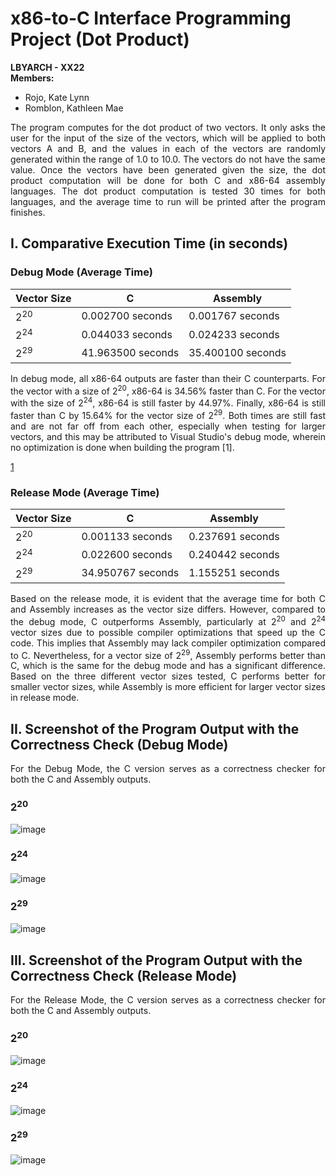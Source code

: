 # x86-to-C Interface Programming Project (Dot Product)
**LBYARCH - XX22** <br>
**Members:**
- Rojo, Kate Lynn
- Romblon, Kathleen Mae

<p align="justify"> The program computes for the dot product of two vectors. It only asks the user for the input of the size of the vectors, which will be applied to both vectors A and B, and the values in each of the vectors are randomly generated within the range of 1.0 to 10.0. The vectors do not have the same value. Once the vectors have been generated given the size, the dot product computation will be done for both C and x86-64 assembly languages. The dot product computation is tested 30 times for both languages, and the average time to run will be printed after the program finishes. </p>

## I. Comparative Execution Time (in seconds)

### Debug Mode (Average Time)
| Vector Size     |         C         |     Assembly     | 
| --------------- | ------------------| ---------------  | 
| 2<sup>20</sup>  |  0.002700 seconds | 0.001767 seconds |
| 2<sup>24</sup>  |  0.044033 seconds | 0.024233 seconds |
| 2<sup>29</sup>  | 41.963500 seconds | 35.400100 seconds|

<p align="justify"> In debug mode, all x86-64 outputs are faster than their C counterparts. For the vector with a size of 2<sup>20</sup>, x86-64 is 34.56% faster than C. For the vector with the size of 2<sup>24</sup>, x86-64 is still faster by 44.97%. Finally, x86-64 is still faster than C by 15.64% for the vector size of 2<sup>29</sup>. Both times are still fast and are not far off from each other, especially when testing for larger vectors, and this may be attributed to Visual Studio's debug mode, wherein no optimization is done when building the program [1]. </p>

[1](https://learn.microsoft.com/en-us/visualstudio/debugger/how-to-set-debug-and-release-configurations?view=vs-2022)

### Release Mode (Average Time)
| Vector Size     |         C         |     Assembly     | 
| --------------- | ------------------| ---------------  | 
| 2<sup>20</sup>  |  0.001133 seconds | 0.237691 seconds |
| 2<sup>24</sup>  |  0.022600 seconds | 0.240442 seconds |
| 2<sup>29</sup>  | 34.950767 seconds | 1.155251 seconds |

<p align="justify">Based on the release mode, it is evident that the average time for both C and Assembly increases as the vector size differs. However, compared to the debug mode, C outperforms Assembly, particularly at 2<sup>20</sup> and 2<sup>24</sup> vector sizes due to possible compiler optimizations that speed up the C code. This implies that Assembly may lack compiler optimization compared to C. Nevertheless, for a vector size of 2<sup>29</sup>, Assembly performs better than C, which is the same for the debug mode and has a significant difference. Based on the three different vector sizes tested, C performs better for smaller vector sizes, while Assembly is more efficient for larger vector sizes in release mode. </p>

## II. Screenshot of the Program Output with the Correctness Check (Debug Mode)

<p align="justify">For the Debug Mode, the C version serves as a correctness checker for both the C and Assembly outputs.</p>

### 2<sup>20</sup>
![image](https://github.com/kit-kate15/LBYARCH-x86-to-C-interface-programming-project/assets/105538604/3b3b1b27-ec23-4fb8-a191-7abc49395aee)

### 2<sup>24</sup>
![image](https://github.com/kit-kate15/LBYARCH-x86-to-C-interface-programming-project/assets/105538604/074628e6-c479-4af0-9b5a-e97615a9dc68)

### 2<sup>29</sup>
![image](https://github.com/kit-kate15/LBYARCH-x86-to-C-interface-programming-project/assets/105538604/9eccf55e-3546-4e5a-8dff-08e611ff425c)

## III. Screenshot of the Program Output with the Correctness Check (Release Mode)
<p align="justify">For the Release Mode, the C version serves as a correctness checker for both the C and Assembly outputs.</p>

### 2<sup>20</sup>
![image](https://github.com/kit-kate15/LBYARCH-x86-to-C-interface-programming-project/assets/106814132/36c09fbc-51c3-44d9-9a84-f0321dbde57b)

### 2<sup>24</sup>
![image](https://github.com/kit-kate15/LBYARCH-x86-to-C-interface-programming-project/assets/106814132/43df9270-53d8-4951-8e95-c722ff6e0c99)

### 2<sup>29</sup>
![image](https://github.com/kit-kate15/LBYARCH-x86-to-C-interface-programming-project/assets/105538604/c68c140f-dfc2-4036-9c53-d30bfc06e6c4)
